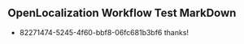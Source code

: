 ## OpenLocalization Workflow Test MarkDown
* 82271474-5245-4f60-bbf8-06fc681b3bf6 thanks!

<!--HONumber=Aug16_HO1-->


